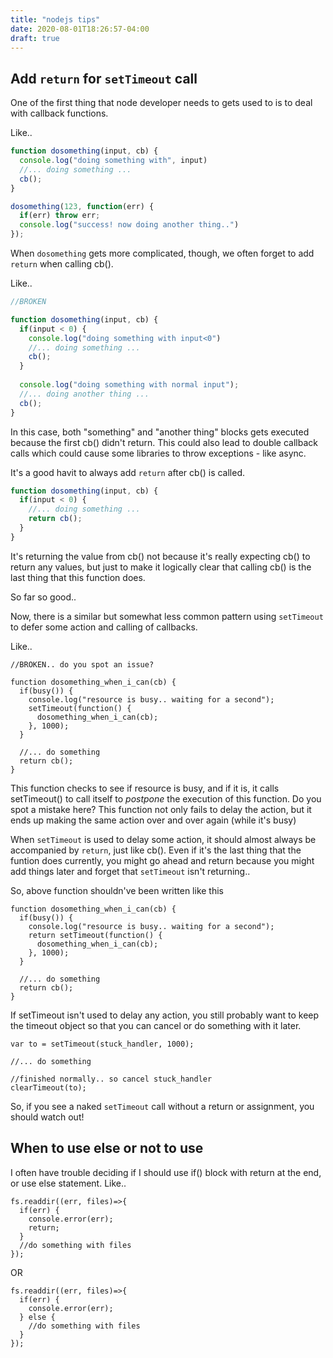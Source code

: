 ```yaml
---
title: "nodejs tips"
date: 2020-08-01T18:26:57-04:00
draft: true
---
```


## Add `return` for `setTimeout` call

One of the first thing that node developer needs to gets used to is to deal with callback functions.

Like..

```javascript
function dosomething(input, cb) {
  console.log("doing something with", input)
  //... doing something ...
  cb();
}

dosomething(123, function(err) {
  if(err) throw err;
  console.log("success! now doing another thing..")
});
```

When `dosomething` gets more complicated, though, we often forget to add `return` when calling cb().

Like..

```javascript
//BROKEN

function dosomething(input, cb) {
  if(input < 0) {
    console.log("doing something with input<0")
    //... doing something ...
    cb();
  }
  
  console.log("doing something with normal input");
  //... doing another thing ...
  cb();
}
```

In this case, both "something" and "another thing" blocks gets executed because the first cb() didn't return. This could also lead to double callback calls which could cause some libraries to throw exceptions - like async.

It's a good havit to always add `return` after cb() is called.

```javascript
function dosomething(input, cb) {
  if(input < 0) {
    //... doing something ...
    return cb();
  }
}
```

It's returning the value from cb() not because it's really expecting cb() to return any values, 
but just to make it logically clear that calling cb() is the last thing that this function does.

So far so good..

Now, there is a similar but somewhat less common pattern using `setTimeout` to defer some action and calling of callbacks.

Like..

```
//BROKEN.. do you spot an issue?

function dosomething_when_i_can(cb) {
  if(busy()) {
    console.log("resource is busy.. waiting for a second");
    setTimeout(function() {
      dosomething_when_i_can(cb);
    }, 1000);
  }

  //... do something 
  return cb();
}
```

This function checks to see if resource is busy, and if it is, it calls setTimeout() to call itself to *postpone* the execution of this function. Do you spot a mistake here? This function not only fails to delay the action, but it ends up making the same action over and over again (while it's busy)

When `setTimeout` is used to delay some action, it should almost always be accompanied by `return`, just like cb(). Even if it's the last thing that the funtion does currently, you might go ahead and return because you might add things later and forget that `setTimeout` isn't returning..

So, above function shouldn've been written like this

```
function dosomething_when_i_can(cb) {
  if(busy()) {
    console.log("resource is busy.. waiting for a second");
    return setTimeout(function() {
      dosomething_when_i_can(cb);
    }, 1000);
  }

  //... do something 
  return cb();
}
```

If setTimeout isn't used to delay any action, you still probably want to keep the timeout object so that you can cancel or do something with it later. 

```
var to = setTimeout(stuck_handler, 1000);

//... do something

//finished normally.. so cancel stuck_handler
clearTimeout(to);

```

So, if you see a naked `setTimeout` call without a return or assignment, you should watch out!

## When to use else or not to use

I often have trouble deciding if I should use if() block with return at the end, or use else statement. Like..

```
fs.readdir((err, files)=>{
  if(err) {
    console.error(err);
    return;
  }
  //do something with files
});

```

OR

```
fs.readdir((err, files)=>{
  if(err) {
    console.error(err);
  } else {
    //do something with files
  }
});

```
